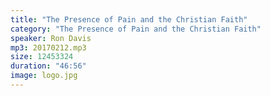 ```yaml
---
title: "The Presence of Pain and the Christian Faith"
category: "The Presence of Pain and the Christian Faith"
speaker: Ron Davis
mp3: 20170212.mp3
size: 12453324
duration: "46:56"
image: logo.jpg
---
```


